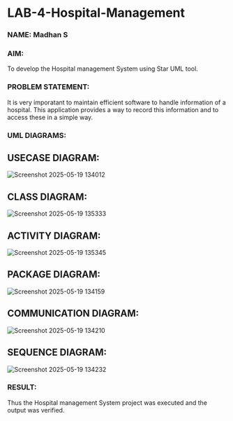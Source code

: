# LAB-4-Hospital-Management
### NAME: Madhan S
### AIM:
To develop the Hospital management System using Star UML tool.
### PROBLEM STATEMENT:
It is very imporatant to maintain efficient software to handle information of a hospital.
This application provides a way to record this information and to access these in a simple way.
### UML DIAGRAMS:
## USECASE DIAGRAM:
![Screenshot 2025-05-19 134012](https://github.com/user-attachments/assets/a4299b20-7be7-42bc-b456-574718deb258)
## CLASS DIAGRAM:
![Screenshot 2025-05-19 135333](https://github.com/user-attachments/assets/3c71d060-308b-4306-a700-dba608bf0592)
## ACTIVITY DIAGRAM:
![Screenshot 2025-05-19 135345](https://github.com/user-attachments/assets/1e1f950b-d5f4-48df-84d3-8552f2abe059)
## PACKAGE DIAGRAM:
![Screenshot 2025-05-19 134159](https://github.com/user-attachments/assets/f4b619a5-bb66-4929-9e68-bdec12c7625c)
## COMMUNICATION DIAGRAM:
![Screenshot 2025-05-19 134210](https://github.com/user-attachments/assets/9cbcdb7c-2c9b-44d8-b075-9de3eef11579)
## SEQUENCE DIAGRAM:
![Screenshot 2025-05-19 134232](https://github.com/user-attachments/assets/61b2bf55-e1bc-42c4-848a-f16062031d4f)
### RESULT:
Thus the Hospital management System project was executed and the output was verified.
